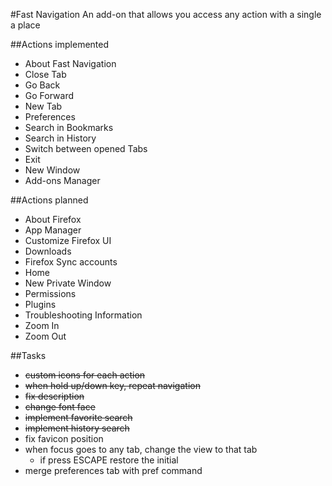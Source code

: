#Fast Navigation
An add-on that allows you access any action with a single a place

##Actions implemented
- About Fast Navigation
- Close Tab
- Go Back
- Go Forward
- New Tab
- Preferences
- Search in Bookmarks
- Search in History
- Switch between opened Tabs
- Exit
- New Window
- Add-ons Manager

##Actions planned
- About Firefox
- App Manager
- Customize Firefox UI
- Downloads
- Firefox Sync accounts
- Home
- New Private Window
- Permissions
- Plugins
- Troubleshooting Information
- Zoom In
- Zoom Out

##Tasks
- ~~custom icons for each action~~
- ~~when hold up/down key, repeat navigation~~
- ~~fix description~~
- ~~change font face~~
- ~~implement favorite search~~
- ~~implement history search~~
- fix favicon position
- when focus goes to any tab, change the view to that tab
  - if press ESCAPE restore the initial
- merge preferences tab with pref command
